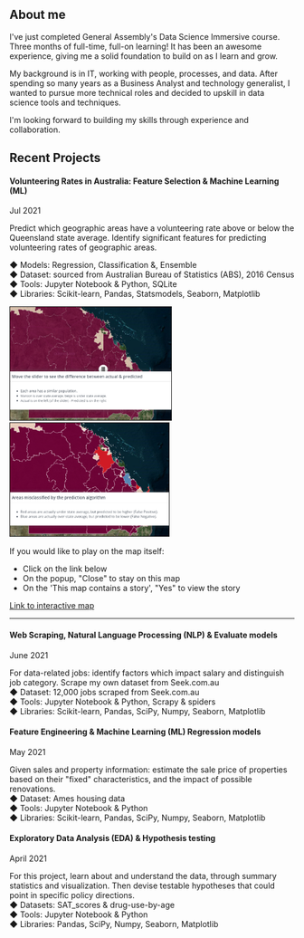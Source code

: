 ## About me

I've just completed General Assembly's Data Science Immersive course. Three months of full-time, full-on learning! It has been an awesome experience, giving me a solid foundation to build on as I learn and grow.  

My background is in IT, working with people, processes, and data. After spending so many years as a Business Analyst and technology generalist, I wanted to pursue more technical roles and decided to upskill in data science tools and techniques.

I'm looking forward to building my skills through experience and collaboration.


## Recent Projects

#### Volunteering Rates in Australia: Feature Selection & Machine Learning (ML)
Jul 2021

Predict which geographic areas have a volunteering rate above or below the Queensland state average.  Identify significant features for predicting volunteering rates of geographic areas.  

◆ Models: Regression, Classification &, Ensemble  
◆ Dataset: sourced from Australian Bureau of Statistics (ABS), 2016 Census  
◆ Tools: Jupyter Notebook & Python, SQLite  
◆ Libraries: Scikit-learn, Pandas, Statsmodels, Seaborn, Matplotlib  

<img src="./assets/images/national-map_story-p1.png?raw=true" alt="Actual and predicted on map" height="200" border="1px solid #ccc"/>
<img src="./assets/images/national-map_story-p2.png?raw=true" alt="Misclassified areas shown on map" height="200" border="1px solid #062F4F"/> 

If you would like to play on the map itself:  
* Click on the link below  
* On the popup, "Close" to stay on this map   
* On the 'This map contains a story', "Yes" to view the story   

<a target="_blank" rel="noopener noreferrer" href="https://nationalmap.gov.au/#share=s-zwNgwoFYivvblCizv3EVpHTtJUy">Link to interactive map</a>  

---

#### Web Scraping, Natural Language Processing (NLP) & Evaluate models 
June 2021 

For data-related jobs: identify factors which impact salary and distinguish job category.  Scrape my own dataset from Seek.com.au  
◆ Dataset: 12,000 jobs scraped from Seek.com.au  
◆ Tools: Jupyter Notebook & Python, Scrapy & spiders  
◆ Libraries: Scikit-learn, Pandas, SciPy, Numpy, Seaborn, Matplotlib  

#### Feature Engineering & Machine Learning (ML) Regression models 
May 2021

Given sales and property information: estimate the sale price of properties based on their "fixed" characteristics, and the impact of possible renovations.  
◆ Dataset: Ames housing data  
◆ Tools: Jupyter Notebook & Python  
◆ Libraries: Scikit-learn, Pandas, SciPy, Numpy, Seaborn, Matplotlib 

#### Exploratory Data Analysis (EDA) & Hypothesis testing
April 2021

For this project, learn about and understand the data, through summary statistics and visualization. Then devise testable hypotheses that could point in specific policy directions.  
◆ Datasets: SAT_scores & drug-use-by-age  
◆ Tools: Jupyter Notebook & Python  
◆ Libraries: Pandas, SciPy, Numpy, Seaborn, Matplotlib  
